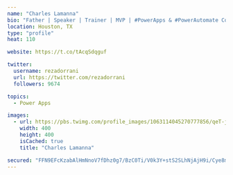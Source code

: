 ```yaml
---
name: "Charles Lamanna"
bio: "Father | Speaker | Trainer | MVP | #PowerApps & #PowerAutomate Community Super User | YouTuber Right-pointing triangle http://youtube.com/c/rezadorrani | Learn - Share - Clockwise rightwards and leftwards open circle arrows"
location: Houston, TX
type: "profile"
heat: 110

website: https://t.co/tAcqSdqguf

twitter:
  username: rezadorrani
  url: https://twitter.com/rezadorrani
  followers: 9674

topics:
  - Power Apps

images:
  - url: https://pbs.twimg.com/profile_images/1063114045270777856/qeT-jpWr_400x400.jpg
    width: 400
    height: 400
    isCached: true
    title: "Charles Lamanna"

secured: "FFN9EFcKzabAlHmNnoV7fDhz0g7/BzC0Ti/V0k3Y+stS2SLhNjAjH9i/Cye8m8KjC/5cjMGGnRZCZr5tjSVrDGoUqDMbc8K7ekyTHWJnsPmSpcVWoiZr6J65HC6tffPvqUJTlUqGjdPJIxVKsMUfJcMxaRyy2hfcQ9XIQj2bApxBEYpGm2vey38JDLS1Yb2J580N02TVOsRcrzIEoliyANwfa6wA6Ety7PuXhP8Z0eXwYTtbvR+ABttf4cs9/PGM6rEEyjuUuHWb4L4590rwluWCESnnVhzR+oVwB7q/1Kp9hXEQzFXwzSR0AxVSqUSS5UnZB0CGfeRc/KJQhG/phfnqeO/TfSt1reb2EjyXh6a2uhZvQgSS4lveQAagFR9vwAEax6D/14zF7oBOwwxEl1QNtCz6z2mRlDZgLR9jaOs=;IGiLu3zqr3XVFGtMKh4g9A=="
---
```


